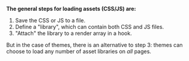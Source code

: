 **The general steps for loading assets (CSS/JS) are:**

1. Save the CSS or JS to a file.
2. Define a "library", which can contain both CSS and JS files.
3. "Attach" the library to a render array in a hook.

But in the case of themes, there is an alternative to step 3: themes can choose to load any number of asset libraries on _all_ pages.
